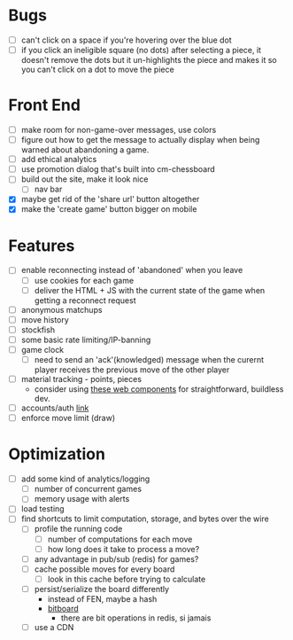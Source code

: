 # Bugs
- [ ] can't click on a space if you're hovering over the blue dot
- [ ] if you click an ineligible square (no dots) after selecting a piece, 
      it doesn't remove the dots but it un-highlights the piece and makes it so you can't click on a dot to move the piece

# Front End
- [ ] make room for non-game-over messages, use colors
- [ ] figure out how to get the message to actually display when being warned about abandoning a game.
- [ ] add ethical analytics
- [ ] use promotion dialog that's built into cm-chessboard
- [ ] build out the site, make it look nice
  - [ ] nav bar
- [x] maybe get rid of the 'share url' button altogether
- [x] make the 'create game' button bigger on mobile

# Features
- [ ] enable reconnecting instead of 'abandoned' when you leave
  - [ ] use cookies for each game
  - [ ] deliver the HTML + JS with the current state of the game when getting a reconnect request
- [ ] anonymous matchups
- [ ] move history
- [ ] stockfish
- [ ] some basic rate limiting/IP-banning
- [ ] game clock
  - [ ] need to send an 'ack'(knowledged) message when the curernt player receives the previous move of the other player
- [ ] material tracking - points, pieces
  - consider using [these web components](https://shoelace.style/) for straightforward, buildless dev.
- [ ] accounts/auth [link](https://websockets.readthedocs.io/en/10.4/topics/authentication.html#sending-credentials)
- [ ] enforce move limit (draw)

# Optimization
- [ ] add some kind of analytics/logging
  - [ ] number of concurrent games
  - [ ] memory usage with alerts
- [ ] load testing
- [ ] find shortcuts to limit computation, storage, and bytes over the wire
  - [ ] profile the running code
    - [ ] number of computations for each move
    - [ ] how long does it take to process a move?
  - [ ] any advantage in pub/sub (redis) for games?
  - [ ] cache possible moves for every board
    - [ ] look in this cache before trying to calculate
  - [ ] persist/serialize the board differently
    - instead of FEN, maybe a hash
    - [bitboard](https://blog.devgenius.io/improve-as-a-software-engineer-by-writing-a-chess-engine-c360109371aa)
      - there are bit operations in redis, si jamais
  - [ ] use a CDN
